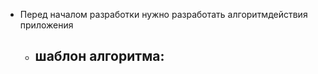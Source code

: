 - Перед началом разработки нужно разработать алгоритмдействия приложения 
    - шаблон алгоритма:
        - 